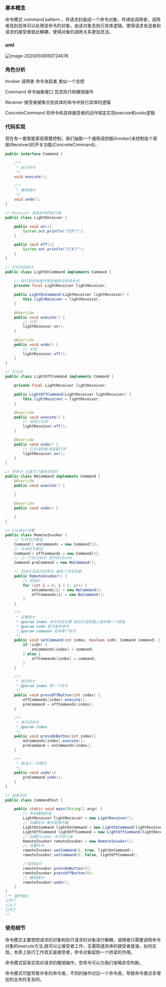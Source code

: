 ### 基本概念

命令模式 command pattern ，将请求封装成一个命令对象，传递给调用者，调用者找到具体可以处理该命令的对象，由该对象去执行具体逻辑。使得请求发送者和请求的接受者彼此解耦，使得对象的调用关系更加灵活。

### uml

![image-20200508160724076](C:\Users\denglw\AppData\Roaming\Typora\typora-user-images\image-20200508160724076.png)

### 角色分析

Invoker 调用者 命令发起者 类似一个总控

Command 命令抽象接口 包含执行和撤销操作

Receiver 接受者被聚合到具体的命令中执行具体的逻辑

ConcreteCommand 将命令和具体接受者的动作绑定实现execute和undo逻辑

### 代码实现

现在有一套智能家居需要控制，我们抽取一个通用调控器(Invoker)来控制各个家居(Receiver)的开关功能(ConcreteCommand)。

```java
public interface Command {

    /**
     * 执行命令
     */
    void execute();

    /**
     * 撤销操作
     */
    void undo();
}
```

```java
// Recevier 具体命令的执行者
public class LightReceiver {

    public void on(){
        System.out.println("灯开了");
    }

    public void off(){
        System.out.println("灯关了");
    }
}

```

```java
// 灯打开的命令
public class LightOnCommand implements Command {
	
    // 将灯的具体操作接受者聚合到命令中
    private final LightReceiver lightReceiver;

    public LightOnCommand(LightReceiver lightReceiver) {
        this.lightReceiver = lightReceiver;
    }

    @Override
    public void execute() {
        // 打开
        lightReceiver.on();
    }

    @Override
    public void undo() {
        // 关闭
        lightReceiver.off();
    }
}

```

```java
// 灯关闭
public class LightOffCommand implements Command {

    private final LightReceiver lightReceiver;

    public LightOffCommand(LightReceiver lightReceiver) {
        this.lightReceiver = lightReceiver;
    }

    @Override
    public void execute() {
        // 调用灯关闭
        lightReceiver.off();
    }

    @Override
    public void undo() {
        // 灯关闭的取消就是打开
        lightReceiver.on();
    }
}

```

```java
// 空命令 主要为了避免空指针
public class NoCommand implements Command {
    @Override
    public void execute() {

    }

    @Override
    public void undo() {

    }
}
```

```java
// Invoker对象
public class RemoteInvoker {
    // 打开命令数组
    Command[] onCommands = new Command[5];
    // 关闭命令数组
    Command[] offCommands = new Command[5];
    // 上一个执行命令 用于执行undo
    Command preCommand = new NoCommand();

    // 初始化全部为空命令 避免了非空判断
    public RemoteInvoker() {
        // 初始化
        for (int i = 0; i < 5; i++) {
            onCommands[i] = new NoCommand();
            offCommands[i] = new NoCommand();
        }
    }

    /**
     * 设置命令
     * @param index 命令存在位置 相当于遥控器上面的哪一个按钮
     * @param isOn 是不是开命令
     * @param command 具体哪个命令
     */
    public void setCommand(int index, boolean isOn, Command command) {
        if (isOn) {
            onCommands[index] = command;
        } else {
            offCommands[index] = command;
        }
    }

    /**
     * 按开命令
     * @param index 哪一个命令
     */
    public void pressOffButton(int index) {
        offCommands[index].execute();
        preCommand = offCommands[index];
    }

    /**
     * 按关闭命令
     * @param index
     */
    public void pressOnButton(int index){
        onCommands[index].execute();
        preCommand = onCommands[index];
    }

    /**
     * 取消上一次操作
     */
    public void undo(){
        preCommand.undo();
    }
}
```

```java
// 使用测试
public class CommandTest {

    public static void main(String[] args) {
        // 先创建接受者
        LightReceiver lightReceiver = new LightReceiver();
        // 创建命令 聚合就饿守着
        LightOnCommand lightOnCommand = new LightOnCommand(lightReceiver);
        LightOffCommand lightOffCommand = new LightOffCommand(lightReceiver);
        // 创建Invoker 命令执行者
        RemoteInvoker remoteInvoker = new RemoteInvoker();
        // 设置命令
        remoteInvoker.setCommand(0, true, lightOnCommand);
        remoteInvoker.setCommand(0, false, lightOffCommand);

        //调用执行
        remoteInvoker.pressOnButton(0);
        remoteInvoker.pressOffButton(0);
        // 撤销操作
        remoteInvoker.undo();
    }
}
/** 最终输出
灯开了
灯关了
灯开了
*/
```

### 使用细节

命令模式主要想把请求的对象和执行请求的对象进行解耦，调用者只需要调用命令对象的execute方法,就可以让接受者工作，无需知道具体的接受者是谁，如何实现。本质上执行工作其实是接受者，命令对象起到一个桥梁的作用。

命令模式容易实现对请求的撤销操作，空命令可以为我们省略非空判断。

命令模式可能导致许多的命令类，不同的操作对应一个命令类，导致命令类过多增加的业务的复杂的。

